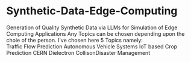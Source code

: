# Synthetic-Data-Edge-Computing
Generation of Quality Synthetic Data via LLMs for Simulation of Edge Computing Applications
Any Topics can be chosen depending upon the choie of the person. I've chosen here 5 Topics namely:<br/>Traffic Flow Prediction
Autonomous Vehicle Systems
IoT based Crop Prediction
CERN Dielectron CollisonDisaster Management
